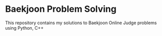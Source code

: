 # Baekjoon Problem Solving
This repository contains my solutions to Baekjoon Online Judge problems using Python, C++
